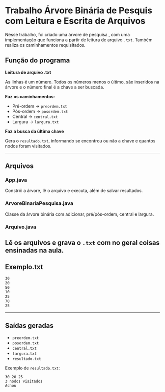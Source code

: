 # Trabalho Árvore Binária de Pesquis com Leitura e Escrita de Arquivos

Nesse trabalho, foi criado uma árvore de pesquisa , com uma implementação que funciona a partir de leitura de arquivo `.txt`. Também realiza os caminhamentos requisitados.

## Função do programa

**Leitura de arquivo .txt**

As linhas é um número. Todos os números menos o último, são inseridos na árvore e o número final é a chave a ser buscada.

**Faz os caminhamentos:**
   - Pré-ordem → `preordem.txt`
   - Pós-ordem → `posordem.txt`
   - Central → `central.txt`
   - Largura → `largura.txt`

**Faz a busca da última chave**

Gera o `resultado.txt`, informando se encontrou ou não a chave e quantos nodos foram visitados.

---

## Arquivos

### App.java

Constrói a árvore, lê o arquivo e executa, além de salvar resultados.

### ArvoreBinariaPesquisa.java

Classe da árvore binária com adicionar, pré/pós-ordem, central e largura.

### Arquivo.java

Lê os arquivos e grava o `.txt` com no geral coisas ensinadas na aula.
---

##  Exemplo.txt
```txt
30
20
50
10
25
70
25
```

---

## Saídas geradas
- `preordem.txt`
- `posordem.txt`
- `central.txt`
- `largura.txt`
- `resultado.txt`

Exemplo de `resultado.txt`:
```
30 20 25
3 nodos visitados
Achou
```


